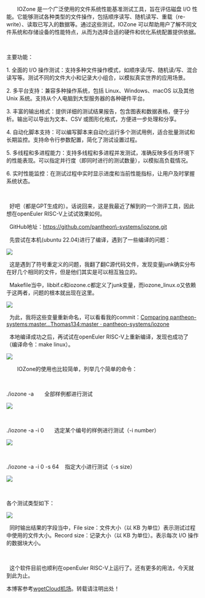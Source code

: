 
  IOZone 是一个广泛使用的文件系统性能基准测试工具，旨在评估磁盘 I/O 性能。它能够测试各种类型的文件操作，包括顺序读写、随机读写、重载（re\-write）、读取已写入的数据等。通过这些测试，IOZone 可以帮助用户了解不同文件系统和存储设备的性能特点，从而为选择合适的硬件和优化系统配置提供依据。


 


主要功能：


1\. 全面的 I/O 操作测试：支持多种文件操作模式，如顺序读/写、随机读/写、混合读写等。测试不同的文件大小和记录大小组合，以模拟真实世界的应用场景。


2\. 多平台支持：兼容多种操作系统，包括 Linux、Windows、macOS 以及其他 Unix 系统。支持从个人电脑到大型服务器的各种硬件平台。


3\. 丰富的输出格式：提供详细的测试结果报告，包含图表和数据表格，便于分析。输出可以导出为文本、CSV 或图形化格式，方便进一步处理和分享。


4\. 自动化脚本支持：可以编写脚本来自动化运行多个测试用例，适合批量测试和长期监控。支持命令行参数配置，简化了测试设置过程。


5\. 多线程和多进程能力：支持多线程和多进程并发测试，准确反映多任务环境下的性能表现。可以指定并行度（即同时进行的测试数量），以模拟高负载情况。


6\. 实时性能监控：在测试过程中实时显示进度和当前性能指标，让用户及时掌握系统状态。


 


  好吧（都是GPT生成的）。话说回来，这是我最近了解到的一个测评工具，因此想在openEuler RISC\-V上试试效果如何。


  GitHub地址：https://github.com/pantheon\-systems/iozone.git


  先尝试在本机(ubuntu 22\.04\)进行了编译，遇到了一些编译的问题：


![](https://img2024.cnblogs.com/blog/3254001/202412/3254001-20241230171755611-1457829903.png)


  这是遇到了符号重定义的问题，我翻了翻C源代码文件，发现变量junk确实分布在好几个相同的文件，但是他们其实是可以相互独立的。


  Makefile当中，libbif.c和iozone.c都定义了junk变量，而iozone\_linux.o又依赖于这两者，问题的根本就出现在这里。


![](https://img2024.cnblogs.com/blog/3254001/202412/3254001-20241230173210948-1461219412.png)


  为此，我将这些变量重新命名，可以看看我的commit：[Comparing pantheon\-systems:master...Thomas134:master · pantheon\-systems/iozone](https://github.com)


  本地编译成功之后，再试试在openEuler RISC\-V上重新编译，发现也成功了（编译命令：make linux）。


![](https://img2024.cnblogs.com/blog/3254001/202412/3254001-20241230173503849-2118385321.png)


  IOZone的使用也比较简单，列举几个简单的命令：


 


./iozone \-a  全部样例都进行测试


![](https://img2024.cnblogs.com/blog/3254001/202412/3254001-20241230195859382-1959797262.png)


 


./iozone \-a \-i 0       选定某个编号的样例进行测试（\-i number）


![](https://img2024.cnblogs.com/blog/3254001/202412/3254001-20241230195956095-356894271.png)


 


./iozone \-a \-i 0 \-s 64    指定大小进行测试（\-s size）


![](https://img2024.cnblogs.com/blog/3254001/202412/3254001-20241230200142538-1761493563.png)


 


各个测试类型如下：


![](https://img2024.cnblogs.com/blog/3254001/202412/3254001-20241230200233892-804568898.png)


  同时输出结果的字段当中，File size：文件大小（以 KB 为单位）表示测试过程中使用的文件大小。Record size：记录大小（以 KB 为单位）。表示每次 I/O 操作的数据块大小。


 


  这个软件目前也顺利在openEuler RISC\-V上运行了。还有更多的用法，今天就到此为止。


 本博客参考[wgetCloud机场](https://longdu.org)。转载请注明出处！
